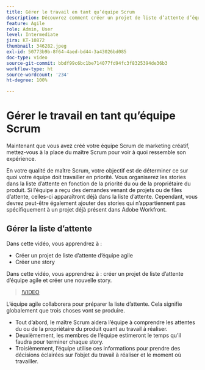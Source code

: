 ```yaml
---
title: Gérer le travail en tant qu’équipe Scrum
description: Découvrez comment créer un projet de liste d’attente d’équipe agile et créer une nouvelle story.
feature: Agile
role: Admin, User
level: Intermediate
jira: KT-10872
thumbnail: 346282.jpeg
exl-id: 50773b9b-8f64-4aed-bd44-3a43026bd085
doc-type: video
source-git-commit: bbdf99c6bc1be714077fd94fc3f8325394de36b3
workflow-type: ht
source-wordcount: '234'
ht-degree: 100%

---
```


# Gérer le travail en tant qu’équipe Scrum

Maintenant que vous avez créé votre équipe Scrum de marketing créatif, mettez-vous à la place du maître Scrum pour voir à quoi ressemble son expérience.

En votre qualité de maître Scrum, votre objectif est de déterminer ce sur quoi votre équipe doit travailler en priorité. Vous organiserez les stories dans la liste d’attente en fonction de la priorité du ou de la propriétaire du produit. Si l’équipe a reçu des demandes venant de projets ou de files d’attente, celles-ci apparaîtront déjà dans la liste d’attente. Cependant, vous devrez peut-être également ajouter des stories qui n’appartiennent pas spécifiquement à un projet déjà présent dans Adobe Workfront.

## Gérer la liste d’attente

Dans cette vidéo, vous apprendrez à :

- Créer un projet de liste d’attente d’équipe agile
- Créer une story

Dans cette vidéo, vous apprendrez à : créer un projet de liste d’attente d’équipe agile et créer une nouvelle story.

>[!VIDEO](https://video.tv.adobe.com/v/346282/?quality=12&learn=on&enablevpops=1)

L’équipe agile collaborera pour préparer la liste d’attente. Cela signifie globalement que trois choses vont se produire.

- Tout d’abord, le maître Scrum aidera l’équipe à comprendre les attentes du ou de la propriétaire du produit quant au travail à réaliser.
- Deuxièmement, les membres de l’équipe estimeront le temps qu’il faudra pour terminer chaque story.
- Troisièmement, l’équipe utilise ces informations pour prendre des décisions éclairées sur l’objet du travail à réaliser et le moment où travailler.
